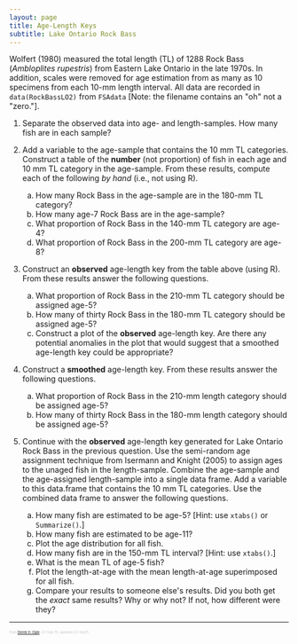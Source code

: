 ```yaml
---
layout: page
title: Age-Length Keys
subtitle: Lake Ontario Rock Bass
---
```


<style type="text/css">
ol ol { list-style-type: lower-alpha; }
</style>

Wolfert (1980) measured the total length (TL) of 1288 Rock Bass (*Ambloplites rupestris*) from Eastern Lake Ontario in the late 1970s.  In addition, scales were removed for age estimation from as many as 10 specimens from each 10-mm length interval.  All data are recorded in `data(RockBassLO2)` from `FSAdata` [Note: the filename contains an "oh" not a "zero."].

1. Separate the observed data into age- and length-samples.  How many fish are in each sample?
1. Add a variable to the age-sample that contains the 10 mm TL categories.  Construct a table of the **number** (not proportion) of fish in each age and 10 mm TL category in the age-sample.  From these results, compute each of the following *by hand* (i.e., not using R).

    1. How many Rock Bass in the age-sample are in the 180-mm TL category?
    1. How many age-7 Rock Bass are in the age-sample?
    1. What proportion of Rock Bass in the 140-mm TL category are age-4?
    1. What proportion of Rock Bass in the 200-mm TL category are age-8?

1. Construct an **observed** age-length key from the table above (using R).  From these results answer the following questions.

    1. What proportion of Rock Bass in the 210-mm TL category should be assigned age-5?
    1. How many of thirty Rock Bass in the 180-mm TL category should be assigned age-5?
    1. Construct a plot of the **observed** age-length key.  Are there any potential anomalies in the plot that would suggest that a smoothed age-length key could be appropriate?

1. Construct a **smoothed** age-length key.  From these results answer the following questions.

    1. What proportion of Rock Bass in the 210-mm length category should be assigned age-5?
    1. How many of thirty Rock Bass in the 180-mm length category should be assigned age-5?

1. Continue with the **observed** age-length key generated for Lake Ontario Rock Bass in the previous question.  Use the semi-random age assignment technique from Isermann and Knight (2005) to assign ages to the unaged fish in the length-sample.  Combine the age-sample and the age-assigned length-sample into a single data frame.  Add a variable to this data.frame that contains the 10 mm TL categories.  Use the combined data frame to answer the following questions.

    1. How many fish are estimated to be age-5?  [Hint: use `xtabs()` or `Summarize()`.]
    1. How many fish are estimated to be age-11?
    1. Plot the age distribution for all fish.
    1. How many fish are in the 150-mm TL interval? [Hint: use `xtabs()`.]
    1. What is the mean TL of age-5 fish?
    1. Plot the length-at-age with the mean length-at-age superimposed for all fish.
    1. Compare your results to someone else's results.  Did you both get the *exact* same results? Why or why not?  If not, how different were they?

---
<p style="font-size: 6px; color: c6c6c6;">from <a href="http://derekogle.com">Derek H. Ogle</a>, 23-Sep-15, updated 23-Sep15</p>

